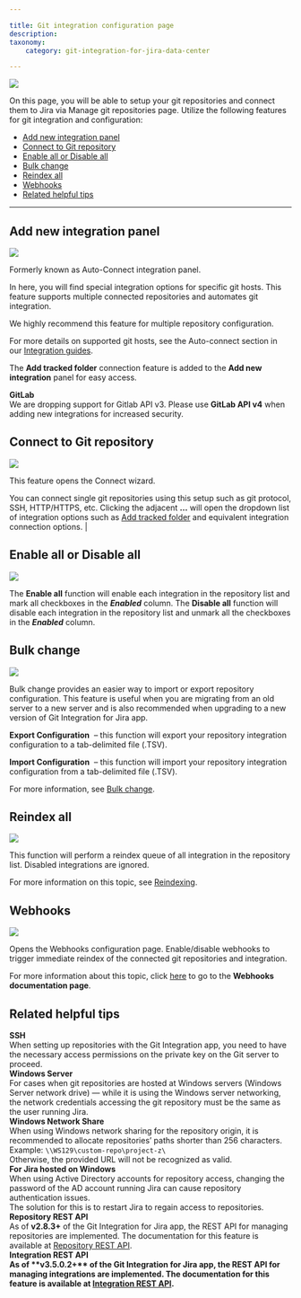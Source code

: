```yaml
---

title: Git integration configuration page
description:
taxonomy:
    category: git-integration-for-jira-data-center

---
```

![](https://bigbrassband.atlassian.net/wiki/download/attachments/1930396951/gitserver-manage-git-repo-screen.png?version=1&modificationDate=1630642814252&cacheVersion=1&api=v2)

On this page, you will be able to setup your git repositories and connect them to Jira via Manage git repositories page. Utilize the following features for git integration and configuration:

- [Add new integration panel](#add-new-integration-panel)
- [Connect to Git repository](#connect-to-git-repository)
- [Enable all or Disable all](#enable-all-or-disable-all)
- [Bulk change](#bulk-change)
- [Reindex all](#reindex-all)
- [Webhooks](#webhooks)
- [Related helpful tips](#related-helpful-tips)

* * *

## Add new integration panel

![](https://bigbrassband.atlassian.net/wiki/download/attachments/1930396951/gitserver-auto-connect-panel.png?version=1&modificationDate=1630642814741&cacheVersion=1&api=v2)

Formerly known as Auto-Connect integration panel.

In here, you will find special integration options for specific git hosts. This feature supports multiple connected repositories and automates git integration.

<div class="bbb-callout bbb--info">
    <div class="irow">
    <div class="ilogobox">
        <span class="logoimg"></span>
    </div>
    <div class="imsgbox">
        We highly recommend this feature for multiple repository configuration.
    </div>
    </div>
</div>

For more details on supported git hosts, see the Auto-connect section in our [Integration guides](/git-integration-for-jira-self-managed/Integration-Guides).

The **Add tracked folder** connection feature is added to the **Add new integration** panel for easy access.

<div class="bbb-callout bbb--error">
    <div class="irow">
    <div class="ilogobox">
        <span class="logoimg"></span>
    </div>
    <div class="imsgbox">
        <b>GitLab</b><br>
        We are dropping support for Gitlab API v3. Please use <b>GitLab API v4</b> when adding new integrations for increased security.
    </div>
    </div>
</div>

## Connect to Git repository

![](https://bigbrassband.atlassian.net/wiki/download/attachments/1930396951/gitserver-connect-git-repo.png?version=1&modificationDate=1630642815446&cacheVersion=1&api=v2)

This feature opens the Connect wizard.

You can connect single git repositories using this setup such as git protocol, SSH, HTTP/HTTPS, etc. Clicking the adjacent **…** will open the dropdown list of integration options such as [Add tracked folder](/git-integration-for-jira-self-managed/Tracked-Folders) and equivalent integration connection options. |

## Enable all or Disable all

![](https://bigbrassband.atlassian.net/wiki/download/attachments/1930396951/gitserver-enable-disable-all.png?version=1&modificationDate=1630642815698&cacheVersion=1&api=v2)

The **Enable all** function will enable each integration in the repository list and mark all checkboxes in the _**Enabled**_ column. The **Disable all** function will disable each integration in the repository list and unmark all the checkboxes in the _**Enabled**_ column.

## Bulk change

![](https://bigbrassband.atlassian.net/wiki/download/attachments/1930396951/gitserver-bulk-change.png?version=1&modificationDate=1630642815933&cacheVersion=1&api=v2)

Bulk change provides an easier way to import or export repository configuration. This feature is useful when you are migrating from an old server to a new server and is also recommended when upgrading to a new version of Git Integration for Jira app.

**Export Configuration**  – this function will export your repository integration configuration to a tab-delimited file (.TSV).

**Import Configuration**  – this function will import your repository integration configuration from a tab-delimited file (.TSV).

For more information, see [Bulk change](/git-integration-for-jira-self-managed/Bulk-change).

## Reindex all

![](https://bigbrassband.atlassian.net/wiki/download/attachments/1930396951/gitserver-reindex-all.png?version=1&modificationDate=1630642816165&cacheVersion=1&api=v2)

This function will perform a reindex queue of all integration in the repository list. Disabled integrations are ignored.

For more information on this topic, see [Reindexing](/git-integration-for-jira-self-managed/Reindexing).

## Webhooks

![](https://bigbrassband.atlassian.net/wiki/download/attachments/1930396951/gitserver-webhooks-sidebar.png?version=1&modificationDate=1630642817385&cacheVersion=1&api=v2)

Opens the Webhooks configuration page. Enable/disable webhooks to trigger immediate reindex of the connected git repositories and integration.

For more information about this topic, click [here](/git-integration-for-jira-self-managed/Integration-webhooks) to go to the **Webhooks documentation page**.

## Related helpful tips

<div class="bbb-callout bbb--alert">
    <div class="irow">
    <div class="ilogobox">
        <span class="logoimg"></span>
    </div>
    <div class="imsgbox">
        <b>SSH</b><br>
        When setting up repositories with the Git Integration app, you need to have the necessary access permissions on the private key on the Git server to proceed.
    </div>
    </div>
</div>

<div class="bbb-callout bbb--note">
    <div class="irow">
    <div class="ilogobox">
        <span class="logoimg"></span>
    </div>
    <div class="imsgbox">
        <b>Windows Server</b><br>
        For cases when git repositories are hosted at Windows servers (Windows Server network drive) — while it is using the Windows server networking, the network credentials accessing the git repository must be the same as the user running Jira.
    </div>
    </div>
</div>

<div class="bbb-callout bbb--alert">
    <div class="irow">
    <div class="ilogobox">
        <span class="logoimg"></span>
    </div>
    <div class="imsgbox">
        <b>Windows Network Share</b><br>
        When using Windows network sharing for the repository origin, it is recommended to allocate repositories’ paths shorter than 256 characters.
        <div class='next para'>Example: <code>\\WS129\custom-repo\project-z\</code></div>
        <div>Otherwise, the provided URL will not be recognized as valid.</div>
    </div>
    </div>
</div>

<div class="bbb-callout bbb--alert">
    <div class="irow">
    <div class="ilogobox">
        <span class="logoimg"></span>
    </div>
    <div class="imsgbox">
        <b>For Jira hosted on Windows</b><br>
        When using Active Directory accounts for repository access, changing the password of the AD account running Jira can cause repository authentication issues.
        <div class='nextpara'>The solution for this is to restart Jira to regain access to repositories.</div>
    </div>
    </div>
</div>

<div class="bbb-callout bbb--info">
    <div class="irow">
    <div class="ilogobox">
        <span class="logoimg"></span>
    </div>
    <div class="imsgbox">
        <b>Repository REST API</b><br>
        As of <b>v2.8.3+</b> of the Git Integration for Jira app, the REST API for managing repositories are implemented. The documentation for this feature is available at <a href='/git-integration-for-jira-self-managed/Repository-API'>Repository REST API</a>.
    </div>
    </div>
</div>

<div class="bbb-callout bbb--info">
    <div class="irow">
    <div class="ilogobox">
        <span class="logoimg"></span>
    </div>
    <div class="imsgbox">
        <b>Integration REST API<b><br>
        As of **v3.5.0.2+** of the Git Integration for Jira app, the REST API for managing integrations are implemented. The documentation for this feature is available at <a href='/git-integration-for-jira-self-managed/Integration-API'>Integration REST API</a>.
    </div>
    </div>
</div>

